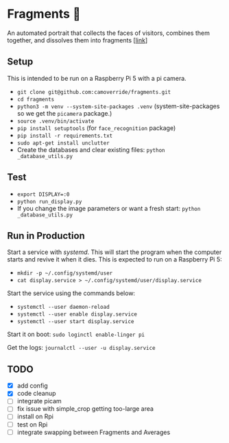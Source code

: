 # Fragments 🧩

An automated portrait that collects the faces of visitors, combines them together, and
dissolves them into fragments [[link](https://smith.cam/fragments.html)]


## Setup

This is intended to be run on a Raspberry Pi 5 with a pi camera.

- `git clone git@github.com:camoverride/fragments.git`
- `cd fragments`
- `python3 -m venv --system-site-packages .venv` (system-site-packages so we get the `picamera` package.)
- `source .venv/bin/activate`
- `pip install setuptools` (for `face_recognition` package)
- `pip install -r requirements.txt`
- `sudo apt-get install unclutter`
- Create the databases and clear existing files: `python _database_utils.py`


## Test

- `export DISPLAY=:0`
- `python run_display.py`
- If you change the image parameters or want a fresh start: `python _database_utils.py`


## Run in Production

Start a service with *systemd*. This will start the program when the computer starts and revive it when it dies. This is expected to run on a Raspberry Pi 5:

- `mkdir -p ~/.config/systemd/user`
- `cat display.service > ~/.config/systemd/user/display.service`

Start the service using the commands below:

- `systemctl --user daemon-reload`
- `systemctl --user enable display.service`
- `systemctl --user start display.service`

Start it on boot: `sudo loginctl enable-linger pi`

Get the logs: `journalctl --user -u display.service`

## TODO

- [X] add config
- [X] code cleanup
- [ ] integrate picam
- [ ] fix issue with simple_crop getting too-large area
- [ ] install on Rpi
- [ ] test on Rpi
- [ ] integrate swapping between Fragments and Averages
